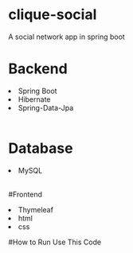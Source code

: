 # clique-social
A social network app in spring boot

# Backend
<li>Spring Boot </li>
<li>Hibernate</li>
<li>Spring-Data-Jpa</li><br>

# Database
<li>MySQL</li><br>

#Frontend
<li>Thymeleaf</li>
<li>html</li>
<li>css</li>

#How to Run Use This Code


